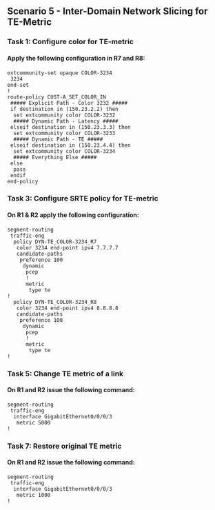 ## Scenario 5 - Inter-Domain Network Slicing for TE-Metric

### Task 1: Configure color for TE-metric

#### Apply the following configuration in R7 and R8:

```
extcommunity-set opaque COLOR-3234
 3234
end-set
!
route-policy CUST-A_SET_COLOR_IN
 ##### Explicit Path - Color 3232 #####
 if destination in (150.23.2.2) then
  set extcommunity color COLOR-3232
  ##### Dynamic Path - Latency #####
 elseif destination in (150.23.3.3) then
  set extcommunity color COLOR-3233
  ##### Dynamic Path - TE #####
 elseif destination in (150.23.4.4) then
  set extcommunity color COLOR-3234
  ##### Everything Else #####
 else
  pass
 endif
end-policy
```

### Task 3: Configure SRTE policy for TE-metric

#### On R1 & R2 apply the following configuration:

```
segment-routing
 traffic-eng
  policy DYN-TE_COLOR-3234_R7
   color 3234 end-point ipv4 7.7.7.7
   candidate-paths
    preference 100
     dynamic
      pcep
      !
      metric
       type te
!
  policy DYN-TE_COLOR-3234_R8
   color 3234 end-point ipv4 8.8.8.8
   candidate-paths
    preference 100
     dynamic
      pcep
      !
      metric
       type te
!
```

### Task 5: Change TE metric of a link

#### On R1 and R2 issue the following command:

```
segment-routing
 traffic-eng
  interface GigabitEthernet0/0/0/3
   metric 5000
!
```

### Task 7: Restore original TE metric

#### On R1 and R2 issue the following command:

```
segment-routing
 traffic-eng
  interface GigabitEthernet0/0/0/3
   metric 1000
!
```
